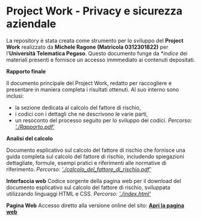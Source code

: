 # Project Work - Privacy e sicurezza aziendale

La repository è stata creata come strumento per lo sviluppo del **Project Work** realizzato da **Michele Ragone (Matricola 0312301822)** per l'**Università Telematica Pegaso**. Questo documento funge da **indice* dei materiali presenti e fornisce un accesso immmediato ai contenuti depositati.

**Rapporto finale**

Il documento principale del Project Work, redatto per raccogliere e presentare in maniera completa i risultati ottenuti. Al suo interno sono inclusi:
 - la sezione dedicata al calcolo del fattore di rischio,
 - i codici con i dettagli che ne descrivono le varie parti,
 - un resoconto del processo seguito per lo sviluppo dei codici.
*Percorso: ['./Rapporto.pdf'](Rapporto.pdf)*

**Analisi del calcolo**

Documento esplicativo sul calcolo del fattore di rischio che fornisce una guida completa sul calcolo del fattore di rischio, includendo spiegazioni dettagliate, formule, esempi pratici e riferimenti alle normative di riferimento.
*Percorso: ['./calcolo_del_fattore_di_rischio.pdf'](calcolo_del_fattore_di_rischio.pdf)*

**Interfaccia web**
Codice sorgente della pagina web per il download del documento esplicativo sul calcolo del fattore di rischio, sviluppata utilizzando linguaggi HTML e CSS.
*Percorso: ['./index.html'](index.html)*

**Pagina Web**
Accesso diretto alla versione online del sito: **[Apri la pagina web](https://mrdrage.github.io/fattore-rischio/)**


